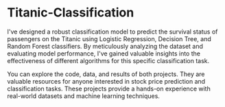 # Titanic-Classification

I've designed a robust classification model to predict the survival status of passengers on the Titanic using Logistic Regression, Decision Tree, and Random Forest classifiers. By meticulously analyzing the dataset and evaluating model performance, I've gained valuable insights into the effectiveness of different algorithms for this specific classification task.

You can explore the code, data, and results of both projects. They are valuable resources for anyone interested in stock price prediction and classification tasks. These projects provide a hands-on experience with real-world datasets and machine learning techniques.
